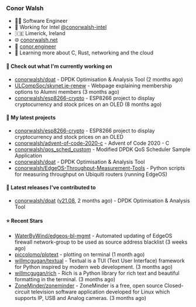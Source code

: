 ### Conor Walsh
- 👷‍♂️ Software Engineer
- 🏢 Working for Intel [@conorwalsh-intel](https://github.com/conorwalsh-intel)
- 🇮🇪 Limerick, Ireland
- 🌐 [conorwalsh.net](https://conorwalsh.net)
- 📙 [conor.engineer](https://conor.engineer)
- 🌱 Learning more about C, Rust, networking and the cloud

#### 🔨 Check out what I'm currently working on

- [conorwalsh/doat](https://github.com/conorwalsh/doat) - DPDK Optimisation &amp; Analysis Tool (2 months ago)
- [ULCompSoc/skynet.ie-renew](https://github.com/ULCompSoc/skynet.ie-renew) - Webpage explaining membership options to Alumni members (3 months ago)
- [conorwalsh/esp8266-crypto](https://github.com/conorwalsh/esp8266-crypto) - ESP8266 project to display cryptocurrency and stock prices on an OLED (8 months ago)

#### 🌱 My latest projects

- [conorwalsh/esp8266-crypto](https://github.com/conorwalsh/esp8266-crypto) - ESP8266 project to display cryptocurrency and stock prices on an OLED
- [conorwalsh/advent-of-code-2020-c](https://github.com/conorwalsh/advent-of-code-2020-c) - Advent of Code 2020 - C
- [conorwalsh/qos_sched_custom](https://github.com/conorwalsh/qos_sched_custom) - Modified DPDK QoS Scheduler Sample Application
- [conorwalsh/doat](https://github.com/conorwalsh/doat) - DPDK Optimisation &amp; Analysis Tool
- [conorwalsh/EdgeOS-Throughput-Measurement-Tools](https://github.com/conorwalsh/EdgeOS-Throughput-Measurement-Tools) - Python scripts for measuring throughput on Ubiquiti routers (running EdgeOS)

#### 🔭 Latest releases I've contributed to

- [conorwalsh/doat](https://github.com/conorwalsh/doat) ([v21.08](https://github.com/conorwalsh/doat/releases/tag/v21.08), 2 months ago) - DPDK Optimisation &amp; Analysis Tool

#### ⭐ Recent Stars

- [WaterByWind/edgeos-bl-mgmt](https://github.com/WaterByWind/edgeos-bl-mgmt) - Automated updating of EdgeOS firewall network-group to be used as source address blacklist (3 weeks ago)
- [piccolomo/plotext](https://github.com/piccolomo/plotext) - plotting on terminal (1 month ago)
- [willmcgugan/textual](https://github.com/willmcgugan/textual) - Textual is a TUI (Text User Interface) framework for Python inspired by modern web development. (3 months ago)
- [willmcgugan/rich](https://github.com/willmcgugan/rich) - Rich is a Python library for rich text and beautiful formatting in the terminal. (3 months ago)
- [ZoneMinder/zoneminder](https://github.com/ZoneMinder/zoneminder) - ZoneMinder is a free, open source Closed-circuit television software application developed for Linux which supports IP, USB and Analog cameras.  (3 months ago)
